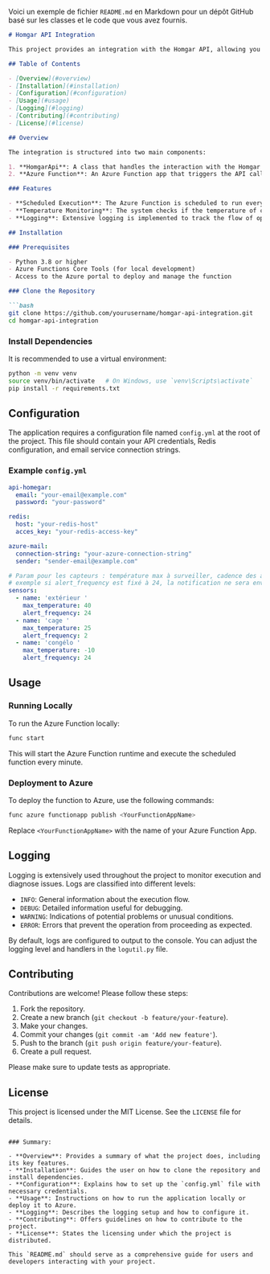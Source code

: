 Voici un exemple de fichier `README.md` en Markdown pour un dépôt GitHub basé sur les classes et le code que vous avez fournis.

```markdown
# Homgar API Integration

This project provides an integration with the Homgar API, allowing you to monitor and manage devices associated with your Homgar account. The code is designed to run as an Azure Function, triggered by a timer, which periodically checks the status of devices and sends alerts when necessary.

## Table of Contents

- [Overview](#overview)
- [Installation](#installation)
- [Configuration](#configuration)
- [Usage](#usage)
- [Logging](#logging)
- [Contributing](#contributing)
- [License](#license)

## Overview

The integration is structured into two main components:

1. **HomgarApi**: A class that handles the interaction with the Homgar API, including authentication, retrieving device status, and managing temperature alerts.
2. **Azure Function**: An Azure Function app that triggers the API calls at regular intervals, checks the devices' statuses, and logs the results.

### Features

- **Scheduled Execution**: The Azure Function is scheduled to run every minute to ensure timely updates.
- **Temperature Monitoring**: The system checks if the temperature of connected devices exceeds a predefined threshold and sends an email alert if necessary.
- **Logging**: Extensive logging is implemented to track the flow of operations and handle errors effectively.

## Installation

### Prerequisites

- Python 3.8 or higher
- Azure Functions Core Tools (for local development)
- Access to the Azure portal to deploy and manage the function

### Clone the Repository

```bash
git clone https://github.com/yourusername/homgar-api-integration.git
cd homgar-api-integration
```

### Install Dependencies

It is recommended to use a virtual environment:

```bash
python -m venv venv
source venv/bin/activate   # On Windows, use `venv\Scripts\activate`
pip install -r requirements.txt
```

## Configuration

The application requires a configuration file named `config.yml` at the root of the project. This file should contain your API credentials, Redis configuration, and email service connection strings.

### Example `config.yml`

```yaml
api-homegar:
  email: "your-email@example.com"
  password: "your-password"

redis:
  host: "your-redis-host"
  acces_key: "your-redis-access-key"

azure-mail:
  connection-string: "your-azure-connection-string"
  sender: "sender-email@example.com"

# Param pour les capteurs : température max à surveiller, cadence des alertes en heure
# exemple si alert_frequency est fixé à 24, la notification ne sera envoyée qu'une fois toutes les 24h en cas de dépassement
sensors:
  - name: 'extérieur '
    max_temperature: 40
    alert_frequency: 24
  - name: 'cage '
    max_temperature: 25
    alert_frequency: 2
  - name: 'congélo '
    max_temperature: -10
    alert_frequency: 24
```

## Usage

### Running Locally

To run the Azure Function locally:

```bash
func start
```

This will start the Azure Function runtime and execute the scheduled function every minute.

### Deployment to Azure

To deploy the function to Azure, use the following commands:

```bash
func azure functionapp publish <YourFunctionAppName>
```

Replace `<YourFunctionAppName>` with the name of your Azure Function App.

## Logging

Logging is extensively used throughout the project to monitor execution and diagnose issues. Logs are classified into different levels:

- `INFO`: General information about the execution flow.
- `DEBUG`: Detailed information useful for debugging.
- `WARNING`: Indications of potential problems or unusual conditions.
- `ERROR`: Errors that prevent the operation from proceeding as expected.

By default, logs are configured to output to the console. You can adjust the logging level and handlers in the `logutil.py` file.

## Contributing

Contributions are welcome! Please follow these steps:

1. Fork the repository.
2. Create a new branch (`git checkout -b feature/your-feature`).
3. Make your changes.
4. Commit your changes (`git commit -am 'Add new feature'`).
5. Push to the branch (`git push origin feature/your-feature`).
6. Create a pull request.

Please make sure to update tests as appropriate.

## License

This project is licensed under the MIT License. See the `LICENSE` file for details.
```

### Summary:

- **Overview**: Provides a summary of what the project does, including its key features.
- **Installation**: Guides the user on how to clone the repository and install dependencies.
- **Configuration**: Explains how to set up the `config.yml` file with necessary credentials.
- **Usage**: Instructions on how to run the application locally or deploy it to Azure.
- **Logging**: Describes the logging setup and how to configure it.
- **Contributing**: Offers guidelines on how to contribute to the project.
- **License**: States the licensing under which the project is distributed.

This `README.md` should serve as a comprehensive guide for users and developers interacting with your project.
